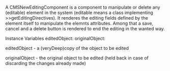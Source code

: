 A CMSNewEditingComponent is a component to manipulate or delete any (editable) element in the system (editable means a class implementing >>getEditingDirectives). It renderes the editing fields defined by the element itself to manipulate the elemnts attributes. Among that a save, cancel and a delete button is rendered to end the editing in the wanted way.

Instance Variables
	editedObject:		<Object>
	originalObject:		<Object>

editedObject
	- a (veryDeep)copy of the object to be edited

originalObject
	- the original object to be edited (held back in case of discarding the changes already made)

